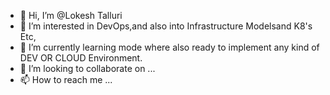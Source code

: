 - 👋 Hi, I’m @Lokesh Talluri
- 👀 I’m interested in DevOps,and also into Infrastructure Modelsand K8's Etc,
- 🌱 I’m currently learning mode where also ready to implement any kind of DEV OR CLOUD Environment.
- 💞️ I’m looking to collaborate on ...
- 📫 How to reach me ...

<!---
lokeshcodercamp/lokeshcodercamp is a ✨ special ✨ repository because its `README.md` (this file) appears on your GitHub profile.
You can click the Preview link to take a look at your changes.
--->
